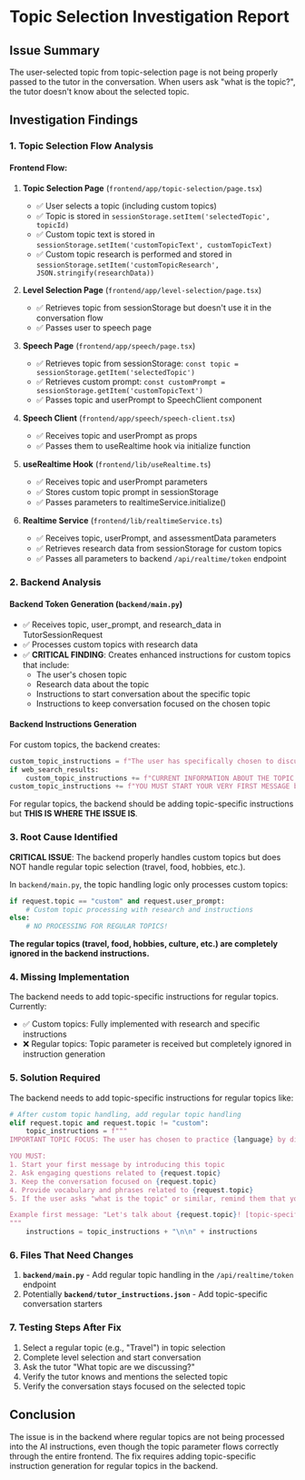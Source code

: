 # Topic Selection Investigation Report

## Issue Summary
The user-selected topic from topic-selection page is not being properly passed to the tutor in the conversation. When users ask "what is the topic?", the tutor doesn't know about the selected topic.

## Investigation Findings

### 1. Topic Selection Flow Analysis

#### Frontend Flow:
1. **Topic Selection Page** (`frontend/app/topic-selection/page.tsx`)
   - ✅ User selects a topic (including custom topics)
   - ✅ Topic is stored in `sessionStorage.setItem('selectedTopic', topicId)`
   - ✅ Custom topic text is stored in `sessionStorage.setItem('customTopicText', customTopicText)`
   - ✅ Custom topic research is performed and stored in `sessionStorage.setItem('customTopicResearch', JSON.stringify(researchData))`

2. **Level Selection Page** (`frontend/app/level-selection/page.tsx`)
   - ✅ Retrieves topic from sessionStorage but doesn't use it in the conversation flow
   - ✅ Passes user to speech page

3. **Speech Page** (`frontend/app/speech/page.tsx`)
   - ✅ Retrieves topic from sessionStorage: `const topic = sessionStorage.getItem('selectedTopic')`
   - ✅ Retrieves custom prompt: `const customPrompt = sessionStorage.getItem('customTopicText')`
   - ✅ Passes topic and userPrompt to SpeechClient component

4. **Speech Client** (`frontend/app/speech/speech-client.tsx`)
   - ✅ Receives topic and userPrompt as props
   - ✅ Passes them to useRealtime hook via initialize function

5. **useRealtime Hook** (`frontend/lib/useRealtime.ts`)
   - ✅ Receives topic and userPrompt parameters
   - ✅ Stores custom topic prompt in sessionStorage
   - ✅ Passes parameters to realtimeService.initialize()

6. **Realtime Service** (`frontend/lib/realtimeService.ts`)
   - ✅ Receives topic, userPrompt, and assessmentData parameters
   - ✅ Retrieves research data from sessionStorage for custom topics
   - ✅ Passes all parameters to backend `/api/realtime/token` endpoint

### 2. Backend Analysis

#### Backend Token Generation (`backend/main.py`)
- ✅ Receives topic, user_prompt, and research_data in TutorSessionRequest
- ✅ Processes custom topics with research data
- ✅ **CRITICAL FINDING**: Creates enhanced instructions for custom topics that include:
  - The user's chosen topic
  - Research data about the topic
  - Instructions to start conversation about the specific topic
  - Instructions to keep conversation focused on the chosen topic

#### Backend Instructions Generation
For custom topics, the backend creates:
```python
custom_topic_instructions = f"The user has specifically chosen to discuss: '{request.user_prompt}'"
if web_search_results:
    custom_topic_instructions += f"CURRENT INFORMATION ABOUT THE TOPIC:\n{web_search_results}\n\n"
custom_topic_instructions += f"YOU MUST START YOUR VERY FIRST MESSAGE by discussing this exact topic..."
```

For regular topics, the backend should be adding topic-specific instructions but **THIS IS WHERE THE ISSUE IS**.

### 3. Root Cause Identified

**CRITICAL ISSUE**: The backend properly handles custom topics but does NOT handle regular topic selection (travel, food, hobbies, etc.).

In `backend/main.py`, the topic handling logic only processes custom topics:
```python
if request.topic == "custom" and request.user_prompt:
    # Custom topic processing with research and instructions
else:
    # NO PROCESSING FOR REGULAR TOPICS!
```

**The regular topics (travel, food, hobbies, culture, etc.) are completely ignored in the backend instructions.**

### 4. Missing Implementation

The backend needs to add topic-specific instructions for regular topics. Currently:

- ✅ Custom topics: Fully implemented with research and specific instructions
- ❌ Regular topics: Topic parameter is received but completely ignored in instruction generation

### 5. Solution Required

The backend needs to add topic-specific instructions for regular topics like:

```python
# After custom topic handling, add regular topic handling
elif request.topic and request.topic != "custom":
    topic_instructions = f"""
IMPORTANT TOPIC FOCUS: The user has chosen to practice {language} by discussing the topic: "{request.topic}".

YOU MUST:
1. Start your first message by introducing this topic
2. Ask engaging questions related to {request.topic}
3. Keep the conversation focused on {request.topic}
4. Provide vocabulary and phrases related to {request.topic}
5. If the user asks "what is the topic" or similar, remind them that you're discussing {request.topic}

Example first message: "Let's talk about {request.topic}! [topic-specific opening question]"
"""
    instructions = topic_instructions + "\n\n" + instructions
```

### 6. Files That Need Changes

1. **`backend/main.py`** - Add regular topic handling in the `/api/realtime/token` endpoint
2. Potentially **`backend/tutor_instructions.json`** - Add topic-specific conversation starters

### 7. Testing Steps After Fix

1. Select a regular topic (e.g., "Travel") in topic selection
2. Complete level selection and start conversation
3. Ask the tutor "What topic are we discussing?"
4. Verify the tutor knows and mentions the selected topic
5. Verify the conversation stays focused on the selected topic

## Conclusion

The issue is in the backend where regular topics are not being processed into the AI instructions, even though the topic parameter flows correctly through the entire frontend. The fix requires adding topic-specific instruction generation for regular topics in the backend.
